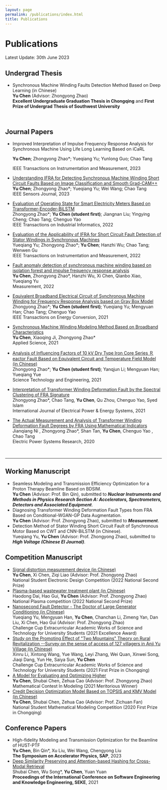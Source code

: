 ```yaml
---
layout: page
permalink: /publications/index.html
title: Publications
---
```


# Publications

Latest Update: 30th June 2023&nbsp;  

## Undergrad Thesis

- Synchronous Machine Winding Faults Detection Method Based on Deep Learning (in Chinese)<br>**Yu Chen** (Advisor: Zhongyong Zhao)<br>**Excellent Undergraduate Graduation Thesis in Chongqing** and **First Prize of Undergrad Thesis of Southwest University**<br>

  <br>

## Journal Papers

- Improved Interpretation of Impulse Frequency Response Analysis for Synchronous Machine Using Life Long Learning Based on iCaRL<br>

  **Yu Chen**; Zhongyong Zhao*; Yueqiang Yu; Yunlong Guo; Chao Tang<br>

  IEEE Transactions on Instrumentation and Measurement, 2023

- [Understanding IFRA for Detecting Synchronous Machine Winding Short Circuit Faults Based on Image Classification and Smooth Grad-CAM++](https://hustyuchen.github.io/mypaper/Journal/Understanding_IFRA_2023.pdf)<br>**Yu Chen**; Zhongyong Zhao*; Yueqiang Yu; Wei Wang; Chao Tang <br>IEEE Sensors Journal, 2023<br>

- [Evaluation of Operating State for Smart Electricity Meters Based on Transformer-Encoder-BiLSTM](https://hustyuchen.github.io/mypaper/Journal/Meter_2022.pdf)<br>Zhongyong Zhao*; **Yu Chen (student first)**; Jiangnan Liu; Yingying Cheng; Chao Tang; Chenguo Yao<br>IEEE Transactions on Industrial Informatics, 2022<br>

- [Evaluation of the Applicability of IFRA for Short Circuit Fault Detection of Stator Windings in Synchronous Machines](https://hustyuchen.github.io/mypaper/Journal/IFRA_2022.pdf)<br>Yueqiang Yu; Zhongyong Zhao*; **Yu Chen**; Hanzhi Wu; Chao Tang; Wenwen Gu<br>IEEE Transactions on Instrumentation and Measurement, 2022<br>

- [Fault anomaly detection of synchronous machine winding based on isolation forest and impulse frequency response analysis](https://hustyuchen.github.io/mypaper/Journal/Anomaly_detection_2022.pdf)<br>**Yu Chen**, Zhongyong Zhao*, Hanzhi Wu, Xi Chen, Qianbo Xiao, Yueqiang Yu<br>Measurement, 2022<br>

- [Equivalent Broadband Electrical Circuit of Synchronous Machine Winding for Frequency Response Analysis based on Gray Box Model](https://hustyuchen.github.io/mypaper/Journal/Modeling_2_2021.pdf)<br>Zhongyong Zhao*; **Yu Chen (student first)**; Yueqiang Yu; Mengyuan Han; Chao Tang; Chenguo Yao<br>IEEE Transactions on Energy Conversion, 2021<br>

- [Synchronous Machine Winding Modeling Method Based on Broadband Characteristics](https://hustyuchen.github.io/mypaper/Journal/Modeling_1_2021.pdf)<br>**Yu Chen**, Xiaoqing Ji, Zhongyong Zhao*<br>Applied Science, 2021<br>

- [Analysis of Influencing Factors of 10 kV Dry Type Iron Core Series Ｒeactor Fault Based on Equivalent Circuit and Temperature Field Model (in Chinese)](https://hustyuchen.github.io/mypaper/Journal/Reactor_2021.pdf) <br>Zhongyong Zhao*; **Yu Chen (student first)**; Yanqjun Li; Mengyuan Han; Yueqiang Yue<br> Science Technology and Engineering, 2021<br>

- [Interpretation of Transformer Winding Deformation Fault by the Spectral Clustering of FRA Signature](https://hustyuchen.github.io/mypaper/Journal/FRA_Transformer_1_2021.pdf)<br>Zhongyong Zhao*, Chao Tang, **Yu Chen**, Qu Zhou, Chenguo Yao, Syed Islam<br>International Journal of Electrical Power & Energy Systems, 2021<br>

- [The Actual Measurement and Analysis of Transformer Winding Deformation Fault Degrees by FRA Using Mathematical Indicators](https://hustyuchen.github.io/mypaper/Journal/FRA_Transformer_1_2020.pdf)<br>Jianqiang Ni , Zhongyong Zhao*, Shan Tan, **Yu Chen**, Chenguo Yao , Chao Tang<br>Electric Power Systems Research, 2020<br>

<br>

---

## Working Manuscript

- Seamless Modeling and Transmission Efficiency Optimization for a Proton Therapy Beamline Based on BDSIM.<br>**Yu Chen** (Advisor: Prof. Bin Qin), submitted to ***Nuclear Instruments and Methods in Physics Research Section A: Accelerators, Spectrometers, Detectors and Associated Equipment***.<br>
- Diagnosing Transformer Winding Deformation Fault Types from FRA Based on Conditional-WGAN-GP Data Augmentation.<br>**Yu Chen** (Advisor: Prof. Zhongyong Zhao), submitted to ***Measurement***.<br>
- Detection Method of Stator Winding Short Circuit Fault of Synchronous Motor Based on CWT and CNN-BiLSTM (in Chinese).<br>Yueqiang Yu, **Yu Chen** (Advisor: Prof. Zhongyong Zhao), submitted to ***High Voltage (Chinese EI Journal)***.<br>

## Competition Manuscript

- [Signal distortion measurement device (in Chinese)](https://hustyuchen.github.io/mypaper/Competition/Electric_Competition_2022.pdf)<br>**Yu Chen**, Xi Chen, Ziqi Liao (Advisor: Prof. Zhongyong Zhao)<br>National Student Electronic Design Competition (2022 National Second Prize)<br>
- [Plasma-based wastewater treatment plant (in Chinese)](https://hustyuchen.github.io/mypaper/Competition/Plasma_Competition_2021.pdf)<br>Haodong Dai, Hao Gui, **Yu Chen** (Advisor: Prof. Zhongyong Zhao)<br>National Plasma competition (2022 National Second Prize)<br>
- [Nanosecond Fault Detector - The Doctor of Large Generator Conditioning (in Chinese)](https://hustyuchen.github.io/mypaper/Competition/Internet_Plus_2021.pdf)<br>Yueqiang Yu, Mengyuan Han, **Yu Chen**, Chanchan Li, Zimeng Yan, Dan Liu, Xi Chen, Hao Gui (Advisor: Prof. Zhongyong Zhao)<br>Challenge Cup Extracurricular Academic Works of Science and Technology for University Students (2021 Excellence Award)<br>
- [Study on the Promoting Effect of "Two Mountains" Theory on Rural Revitalization --Survey on the sense of access of 127 villagers in Anji Yu Village (in Chinese)](https://hustyuchen.github.io/mypaper/Competition/Challenge_Cup_2021.pdf)<br>Xinru Li, Xintong Wang, Yue Wang, Leyi Zhang, Wei Quan, Xinwei Song, Jiaqi Dang, Yun He, Saiya Sun, **Yu Chen** <br>Challenge Cup Extracurricular Academic Works of Science and Technology for University Students (2021 First Prize in Chongqing)<br>
- [A Model for Evaluating and Optimizing Higher](https://hustyuchen.github.io/mypaper/Competition/Mathematical_Modeling_2021.pdf)<br>**Yu Chen**, Shubai Chen, Zehua Cao (Advisor: Prof. Zhongyong Zhao)<br>Mathematical Contest In Modeling (2021 Meritorious Winner)<br>
- [Credit Decision Optimization Model Based on TOPSIS and KMV Model (in Chinese)](https://hustyuchen.github.io/mypaper/Competition/Mathematical_Modeling_2020.pdf)<br>**Yu Chen**, Shubai Chen, Zehua Cao (Advisor: Prof. Zichuan Fan)<br>National Student Mathematical Modeling Competition (2020 First Prize in Chongqing)<br>

## Conference Papers

- High-fidelity Modeling and Transmission Optimization for the Beamline of HUST-PTF<br>**Yu Chen**, Bin Qin*, Xu Liu, Wei Wang, Chengyong Liu <br>**The Symposium on Accelerator Physics, SAP**, 2023<br>
- [Deep Similarity Preserving and Attention-based Hashing for Cross-Modal Retrieval](https://hustyuchen.github.io/mypaper/Conference/conference_1.pdf)<br>Shubai Chen, Wu Song*, **Yu Chen**, Yuan Yuan <br>**Proceedings of the International Conference on Software Engineering and Knowledge Engineering, SEKE**, 2021<br>

